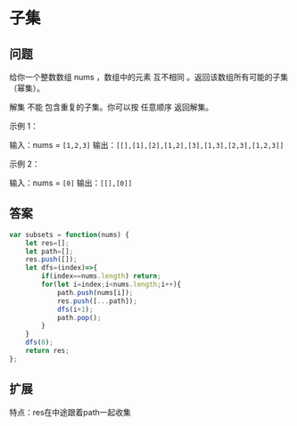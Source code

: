 # 子集

## 问题
给你一个整数数组 nums ，数组中的元素 互不相同 。返回该数组所有可能的子集（幂集）。

解集 不能 包含重复的子集。你可以按 任意顺序 返回解集。

 
示例 1：

输入：nums = `[1,2,3]`
输出：`[[],[1],[2],[1,2],[3],[1,3],[2,3],[1,2,3]]`

示例 2：

输入：nums = `[0]`
输出：`[[],[0]]`
## 答案
```js
var subsets = function(nums) {
    let res=[];
    let path=[];
    res.push([]);
    let dfs=(index)=>{
        if(index==nums.length) return;
        for(let i=index;i<nums.length;i++){
            path.push(nums[i]);
            res.push([...path]);
            dfs(i+1);
            path.pop();
        }
    }
    dfs(0);
    return res;
};
```
## 扩展
特点：res在中途跟着path一起收集